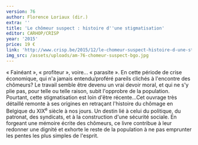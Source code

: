 ```yaml
---
version: 76
author: Florence Loriaux (dir.)
extra: ''
title: 'Le chômeur suspect : histoire d''une stigmatisation'
editor: CARHOP/CRISP
year: '2015'
price: 19 €
link: 'http://www.crisp.be/2015/12/le-chomeur-suspect-histoire-d-une-stigmatisation/'
img_src: /assets/uploads/am-76-chomeur-suspect-bgo.jpg
---
```

« Fainéant », « profiteur », voire... « parasite ». En cette période de crise économique, qui n'a jamais entendu/proféré pareils clichés à l'en­contre des chômeurs? Le travail semble être devenu un vrai devoir mo­ral, et  qui ne s'y plie pas, pour telle ou telle raison, subit l'opprobre de la population. Pourtant, cette stigmatisation est loin d'être récente...Cet ouvrage très détaillé remonte à ses origines en retraçant l'histoire du chômage en Belgique du XIX<sup>e</sup> siècle à nos jours. Un destin lié à celui du politique, du  patronat, des syndicats, et  à  la construction  d'une sécurité sociale. En forgeant une mémoire écrite des chômeurs, ce livre contribue à leur redonner une dignité et exhorte le reste de la population  à ne pas emprunter les pentes les plus simples de l'esprit.
